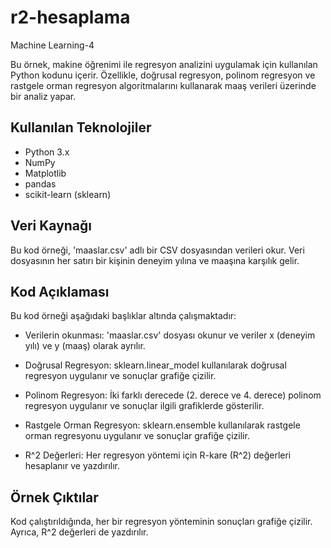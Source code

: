 # r2-hesaplama
Machine Learning-4

Bu örnek, makine öğrenimi ile regresyon analizini uygulamak için kullanılan Python kodunu içerir. Özellikle, doğrusal regresyon, polinom regresyon ve rastgele orman regresyon algoritmalarını kullanarak maaş verileri üzerinde bir analiz yapar.

## Kullanılan Teknolojiler
- Python 3.x
- NumPy
- Matplotlib
- pandas
- scikit-learn (sklearn)

## Veri Kaynağı
Bu kod örneği, 'maaslar.csv' adlı bir CSV dosyasından verileri okur. Veri dosyasının her satırı bir kişinin deneyim yılına ve maaşına karşılık gelir.

## Kod Açıklaması
Bu kod örneği aşağıdaki başlıklar altında çalışmaktadır:

* Verilerin okunması: 'maaslar.csv' dosyası okunur ve veriler x (deneyim yılı) ve y (maaş) olarak ayrılır.

* Doğrusal Regresyon: sklearn.linear_model kullanılarak doğrusal regresyon uygulanır ve sonuçlar grafiğe çizilir.

* Polinom Regresyon: İki farklı derecede (2. derece ve 4. derece) polinom regresyon uygulanır ve sonuçlar ilgili grafiklerde gösterilir.

* Rastgele Orman Regresyon: sklearn.ensemble kullanılarak rastgele orman regresyonu uygulanır ve sonuçlar grafiğe çizilir.

* R^2 Değerleri: Her regresyon yöntemi için R-kare (R^2) değerleri hesaplanır ve yazdırılır.

## Örnek Çıktılar
Kod çalıştırıldığında, her bir regresyon yönteminin sonuçları grafiğe çizilir. Ayrıca, R^2 değerleri de yazdırılır.
